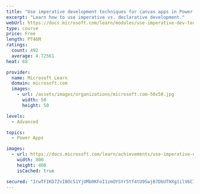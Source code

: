 ```yaml
---
title: "Use imperative development techniques for canvas apps in Power Apps"
excerpt: "Learn how to use imperative vs. declarative development."
webUrl: https://docs.microsoft.com/learn/modules/use-imperative-dev-techniques-powerapps-canvas-app/
type: course
price: Free
length: PT46M
ratings:
  count: 492
  average: 4.72561
heat: 68

provider:
  name: Microsoft Learn
  domain: microsoft.com
  images:
    - url: /assets/images/organizations/microsoft.com-50x50.jpg
      width: 50
      height: 50

levels:
  - Advanced

topics:
  - Power Apps

images:
  - url: https://docs.microsoft.com/learn/achievements/use-imperative-dev-techniques-social.png
    width: 800
    height: 400
    isCached: true

secured: "IrwTFIKD7ZvIBOcS1YjUMb0KFoI1zmOYSYr5tf4tU9SwjB7DbUTHXg1ilV6CI1uuAVQGSJicjc5EtGF3hLISktQTl2W+5psb/V5JaI+KHD1IE3W7EJRFEGi/uJ555eSwEK4eVkxuTuL0Z/JcPh4zWZFJk5VKMamvjs/rhF3QnO9ObbfmhOOvvYyITStbCrU/Q85KHbByAvZj1iRQqfTMFCbUVxT6WRWwl3cwTN/kRZHBnx7LTuHrP4G3GqyejH/du2DamJ0Ol9NOCceifoEzsuWrmUSNSRMocxyq1xZ2RZ+9Ti7d/Re8pn31Vma7b6u0D22DLQu9YOtzv7h3VdkLi1CAI0Zcf6EuMVK/wklJiUtMo0ZXnF8+C3X3RBVQ6ud2/USUH5f5yEMaPbiyskTFEZw7/va3UaxKOnpxDFYmELo=;YW3yJHL+xq8U+fKqRSMHPA=="
---
```


